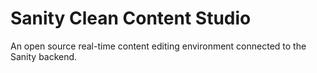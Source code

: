 # Sanity Clean Content Studio

An open source real-time content editing environment connected to the Sanity backend.



